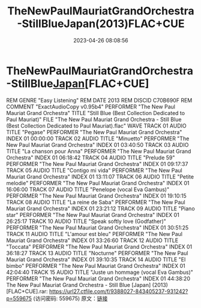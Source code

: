 ﻿---
title: TheNewPaulMauriatGrandOrchestra-StillBlueJapan(2013)FLAC+CUE
date: 2023-04-26 08:08:56
categories: 古典音乐、新世纪、纯音雅乐
tags: 纯音雅乐
---
# TheNewPaulMauriatGrandOrchestra-StillBlue[Japan](2013)[FLAC+CUE]

REM GENRE "Easy Listening"
REM DATE 2013
REM DISCID C70B690F
REM COMMENT "ExactAudioCopy v0.95b4"
PERFORMER "The New Paul Mauriat Grand Orchestra"
TITLE "Still Blue (Best Collection Dedicated to Paul
Mauriat)"
FILE "The New Paul Mauriat Grand Orchestra - Still Blue (Best
Collection Dedicated to Paul Mauriat).flac" WAVE
TRACK 01 AUDIO
TITLE "Pegase"
PERFORMER "The New Paul Mauriat Grand Orchestra"
INDEX 01 00:00:00
TRACK 02 AUDIO
TITLE "Minuetto"
PERFORMER "The New Paul Mauriat Grand Orchestra"
INDEX 01 03:40:50
TRACK 03 AUDIO
TITLE "La chanson pour Anna"
PERFORMER "The New Paul Mauriat Grand Orchestra"
INDEX 01 06:18:42
TRACK 04 AUDIO
TITLE "Prelude 59"
PERFORMER "The New Paul Mauriat Grand Orchestra"
INDEX 01 09:17:37
TRACK 05 AUDIO
TITLE "Contigo mi vida"
PERFORMER "The New Paul Mauriat Grand Orchestra"
INDEX 01 13:11:07
TRACK 06 AUDIO
TITLE "Petite melodie"
PERFORMER "The New Paul Mauriat Grand Orchestra"
INDEX 01 16:06:00
TRACK 07 AUDIO
TITLE "Penelope (vocal Eva Gambus)"
PERFORMER "The New Paul Mauriat Grand Orchestra"
INDEX 01 19:10:15
TRACK 08 AUDIO
TITLE "La reine de Saba"
PERFORMER "The New Paul Mauriat Grand Orchestra"
INDEX 01 23:21:12
TRACK 09 AUDIO
TITLE "Piano star"
PERFORMER "The New Paul Mauriat Grand Orchestra"
INDEX 01 26:25:17
TRACK 10 AUDIO
TITLE "Speak softly love (Godfather)"
PERFORMER "The New Paul Mauriat Grand Orchestra"
INDEX 01 30:51:25
TRACK 11 AUDIO
TITLE "L'amour est bleu"
PERFORMER "The New Paul Mauriat Grand Orchestra"
INDEX 01 33:26:60
TRACK 12 AUDIO
TITLE "Toccata"
PERFORMER "The New Paul Mauriat Grand Orchestra"
INDEX 01 36:18:27
TRACK 13 AUDIO
TITLE "Nocturne"
PERFORMER "The New Paul Mauriat Grand Orchestra"
INDEX 01 39:10:35
TRACK 14 AUDIO
TITLE "El bimbo"
PERFORMER "The New Paul Mauriat Grand Orchestra"
INDEX 01 42:04:40
TRACK 15 AUDIO
TITLE "Juste un hommage (vocal Eva Gambus)"
PERFORMER "The New Paul Mauriat Grand Orchestra"
INDEX 01 44:38:20
The New Paul Mauriat Grand Orchestra - Still Blue [Japan]
(2013)[FLAC+CUE].rar: https://url27.ctfile.com/f/9388027-843405237-931242?p=559675
(访问密码: 559675)
原文：[链接](https://blog.sina.com.cn/s/blog_1647c7e76010311lw.html)
